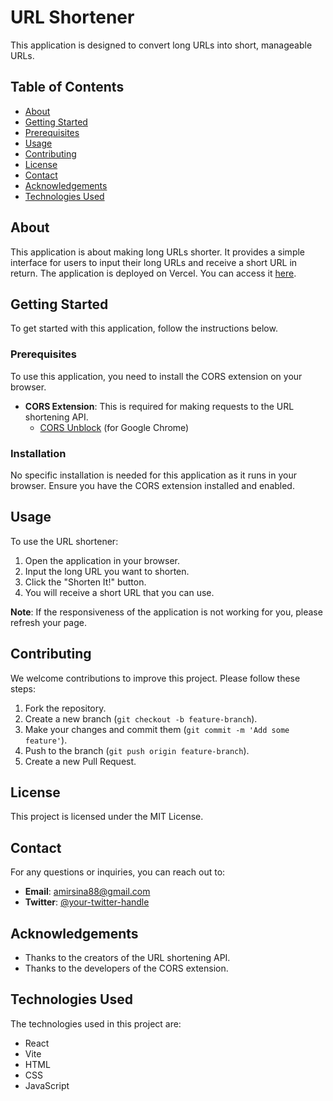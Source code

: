 # URL Shortener

This application is designed to convert long URLs into short, manageable URLs.

## Table of Contents

- [About](#about)
- [Getting Started](#getting-started)
- [Prerequisites](#prerequisites)
- [Usage](#usage)
- [Contributing](#contributing)
- [License](#license)
- [Contact](#contact)
- [Acknowledgements](#acknowledgements)
- [Technologies Used](#React)

## About

This application is about making long URLs shorter. It provides a simple interface for users to input their long URLs and receive a short URL in return.
The application is deployed on Vercel. You can access it [here](https://vercel.com/new/amir-shariats-projects-d1218d86/success?developer-id=&external-id=&redirect-url=&branch=main&deploymentUrl=part-project-dc21n1ra8-amir-shariats-projects-d1218d86.vercel.app&projectName=part-project&s=https%3A%2F%2Fgithub.com%2FShariat-Amir%2FPart-Project&gitOrgLimit=&hasTrialAvailable=1&totalProjects=1&slug=app-future&slug=en-US&slug=new&slug=amir-shariats-projects-d1218d86&slug=success).


## Getting Started

To get started with this application, follow the instructions below.

### Prerequisites

To use this application, you need to install the CORS extension on your browser.

- **CORS Extension**: This is required for making requests to the URL shortening API.
  - [CORS Unblock](https://chrome.google.com/webstore/detail/cors-unblock/lfhmikememgdcahcdlaciloancbhjino) (for Google Chrome)

### Installation

No specific installation is needed for this application as it runs in your browser. Ensure you have the CORS extension installed and enabled.

## Usage

To use the URL shortener:

1. Open the application in your browser.
2. Input the long URL you want to shorten.
3. Click the "Shorten It!" button.
4. You will receive a short URL that you can use.

**Note**: If the responsiveness of the application is not working for you, please refresh your page.

## Contributing

We welcome contributions to improve this project. Please follow these steps:

1. Fork the repository.
2. Create a new branch (`git checkout -b feature-branch`).
3. Make your changes and commit them (`git commit -m 'Add some feature'`).
4. Push to the branch (`git push origin feature-branch`).
5. Create a new Pull Request.

## License

This project is licensed under the MIT License.

## Contact

For any questions or inquiries, you can reach out to:

- **Email**: amirsina88@gmail.com
- **Twitter**: [@your-twitter-handle](https://twitter.com/your-twitter-handle)

## Acknowledgements

- Thanks to the creators of the URL shortening API.
- Thanks to the developers of the CORS extension.

## Technologies Used

The technologies used in this project are:

- React
- Vite
- HTML
- CSS
- JavaScript
